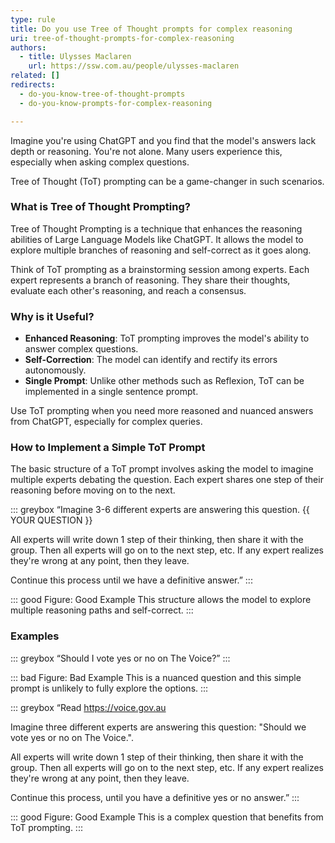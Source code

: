 ```yaml
---
type: rule
title: Do you use Tree of Thought prompts for complex reasoning
uri: tree-of-thought-prompts-for-complex-reasoning
authors:
  - title: Ulysses Maclaren
    url: https://ssw.com.au/people/ulysses-maclaren
related: []
redirects:
  - do-you-know-tree-of-thought-prompts
  - do-you-know-prompts-for-complex-reasoning

---
```


Imagine you're using ChatGPT and you find that the model's answers lack depth or reasoning. You're not alone. Many users experience this, especially when asking complex questions. 

Tree of Thought (ToT) prompting can be a game-changer in such scenarios.

<!--endintro-->

### What is Tree of Thought Prompting?

Tree of Thought Prompting is a technique that enhances the reasoning abilities of Large Language Models like ChatGPT. It allows the model to explore multiple branches of reasoning and self-correct as it goes along.

Think of ToT prompting as a brainstorming session among experts. Each expert represents a branch of reasoning. They share their thoughts, evaluate each other's reasoning, and reach a consensus.

### Why is it Useful?

- **Enhanced Reasoning**: ToT prompting improves the model's ability to answer complex questions.
- **Self-Correction**: The model can identify and rectify its errors autonomously.
- **Single Prompt**: Unlike other methods such as Reflexion, ToT can be implemented in a single sentence prompt.

Use ToT prompting when you need more reasoned and nuanced answers from ChatGPT, especially for complex queries.

### How to Implement a Simple ToT Prompt

The basic structure of a ToT prompt involves asking the model to imagine multiple experts debating the question. Each expert shares one step of their reasoning before moving on to the next.

::: greybox
“Imagine 3-6 different experts are answering this question. {{ YOUR QUESTION }}

All experts will write down 1 step of their thinking, then share it with the group. Then all experts will go on to the next step, etc. If any expert realizes they're wrong at any point, then they leave.

Continue this process until we have a definitive answer.”
:::

::: good Figure: Good Example
This structure allows the model to explore multiple reasoning paths and self-correct.
:::

### Examples

::: greybox
“Should I vote yes or no on The Voice?”
:::

::: bad Figure: Bad Example
This is a nuanced question and this simple prompt is unlikely to fully explore the options.
:::

::: greybox
“Read https://voice.gov.au 

Imagine three different experts are answering this question: "Should we vote yes or no on The Voice.". 

All experts will write down 1 step of their thinking, then share it with the group. Then all experts will go on to the next step, etc. If any expert realizes they're wrong at any point, then they leave.

Continue this process, until you have a definitive yes or no answer.”
:::

::: good Figure: Good Example
This is a complex question that benefits from ToT prompting.
:::
